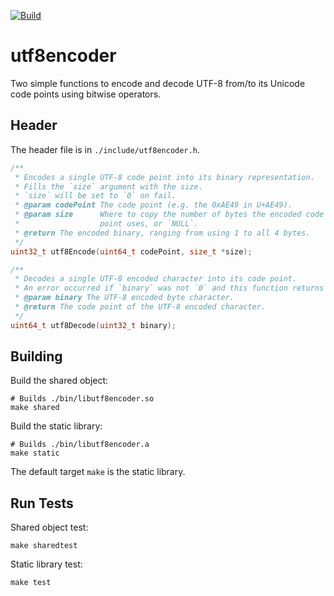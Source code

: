 [![Build](https://github.com/penguin-teal/utf8encoder/actions/workflows/Build.yml/badge.svg)](https://github.com/penguin-teal/utf8encoder/actions/workflows/Build.yml)

# utf8encoder
Two simple functions to encode and decode UTF-8 from/to its Unicode code
points using bitwise operators.

## Header

The header file is in `./include/utf8encoder.h`.

```c
/**
 * Encodes a single UTF-8 code point into its binary representation.
 * Fills the `size` argument with the size.
 * `size` will be set to `0` on fail.
 * @param codePoint The code point (e.g. the 0xAE49 in U+AE49).
 * @param size      Where to copy the number of bytes the encoded code
 *                  point uses, or `NULL`.
 * @return The encoded binary, ranging from using 1 to all 4 bytes.
 */
uint32_t utf8Encode(uint64_t codePoint, size_t *size);

/**
 * Decodes a single UTF-8 encoded character into its code point.
 * An error occurred if `binary` was not `0` and this function returns `0`.
 * @param binary The UTF-8 encoded byte character.
 * @return The code point of the UTF-8 encoded character.
 */
uint64_t utf8Decode(uint32_t binary);
```

## Building

Build the shared object:
```shell
# Builds ./bin/libutf8encoder.so
make shared
```

Build the static library:
```shell
# Builds ./bin/libutf8encoder.a
make static
```

The default target `make` is the static library.

## Run Tests

Shared object test:
```shell
make sharedtest
```

Static library test:
```shell
make test
```

